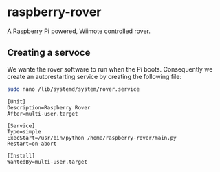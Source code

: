 # raspberry-rover
A Raspberry Pi powered, Wiimote controlled rover.


## Creating a servoce
We wante the rover software to run when the Pi boots. Consequently we create an autorestarting service by creating the following file:

```sh
sudo nano /lib/systemd/system/rover.service
```

```
[Unit]
Description=Raspberry Rover
After=multi-user.target
 
[Service]
Type=simple
ExecStart=/usr/bin/python /home/raspberry-rover/main.py
Restart=on-abort
 
[Install]
WantedBy=multi-user.target
```
